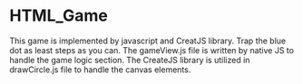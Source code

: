 # HTML_Game
This game is implemented by javascript and CreatJS library. Trap the blue dot as least steps as you can.
The gameView.js file is written by native JS to handle the game logic section.
The CreateJS library is utilized in drawCircle.js file to handle the canvas elements. 
